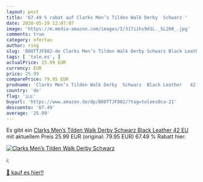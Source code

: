 ```yaml
---
layout: post
title: '67.49 % rabat auf Clarks Men’s Tilden Walk Derby  Schwarz '
date: 2020-05-29 12:07:07
image: 'https://m.media-amazon.com/images/I/317iihs9d1L._SL200_.jpg'
comments: true
category: ofertas
author: ring
slug: 'B00TTJF882-de Clarks Men’s Tilden Walk Derby Schwarz Black Leather 42 EU'
tags: [ 'tole.es', ]
actualPrice: 25.99 EUR
currency: EUR
price: 25.99
comparePrice: 79.95 EUR
prodname: 'Clarks Men’s Tilden Walk Derby  Schwarz  Black Leather   42 EU'
country: 'de'
flag: '🇩🇪'
buyurl: 'https://www.amazon.de/dp/B00TTJF882/?tag=tolees0ca-21'
descuento: '67.49'
average: '25.99'
---
```


Es gibt ein [Clarks Men’s Tilden Walk Derby  Schwarz  Black Leather   42 EU](https://www.amazon.de/dp/B00TTJF882/?tag=tolees0ca-21) mit aktuellem Preis 25.99 EUR (original: 79.95 EUR) 67.49 % Rabatt hier:

[![Clarks Men’s Tilden Walk Derby  Schwarz ](https://m.media-amazon.com/images/I/317iihs9d1L._SL200_.jpg)](https://www.amazon.de/dp/B00TTJF882/?tag=tolees0ca-21)

ℹ️:


[🛒 kauf es hier!!](https://www.amazon.de/dp/B00TTJF882/?tag=tolees0ca-21)
